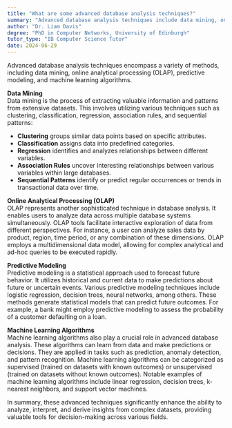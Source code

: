 ```yaml
---
title: "What are some advanced database analysis techniques?"
summary: "Advanced database analysis techniques include data mining, online analytical processing (OLAP), predictive modelling, and machine learning algorithms."
author: "Dr. Liam Davis"
degree: "PhD in Computer Networks, University of Edinburgh"
tutor_type: "IB Computer Science Tutor"
date: 2024-06-29
---
```


Advanced database analysis techniques encompass a variety of methods, including data mining, online analytical processing (OLAP), predictive modeling, and machine learning algorithms.

**Data Mining**  
Data mining is the process of extracting valuable information and patterns from extensive datasets. This involves utilizing various techniques such as clustering, classification, regression, association rules, and sequential patterns:

- **Clustering** groups similar data points based on specific attributes.
- **Classification** assigns data into predefined categories.
- **Regression** identifies and analyzes relationships between different variables.
- **Association Rules** uncover interesting relationships between various variables within large databases.
- **Sequential Patterns** identify or predict regular occurrences or trends in transactional data over time.

**Online Analytical Processing (OLAP)**  
OLAP represents another sophisticated technique in database analysis. It enables users to analyze data across multiple database systems simultaneously. OLAP tools facilitate interactive exploration of data from different perspectives. For instance, a user can analyze sales data by product, region, time period, or any combination of these dimensions. OLAP employs a multidimensional data model, allowing for complex analytical and ad-hoc queries to be executed rapidly.

**Predictive Modeling**  
Predictive modeling is a statistical approach used to forecast future behavior. It utilizes historical and current data to make predictions about future or uncertain events. Various predictive modeling techniques include logistic regression, decision trees, neural networks, among others. These methods generate statistical models that can predict future outcomes. For example, a bank might employ predictive modeling to assess the probability of a customer defaulting on a loan.

**Machine Learning Algorithms**  
Machine learning algorithms also play a crucial role in advanced database analysis. These algorithms can learn from data and make predictions or decisions. They are applied in tasks such as prediction, anomaly detection, and pattern recognition. Machine learning algorithms can be categorized as supervised (trained on datasets with known outcomes) or unsupervised (trained on datasets without known outcomes). Notable examples of machine learning algorithms include linear regression, decision trees, k-nearest neighbors, and support vector machines.

In summary, these advanced techniques significantly enhance the ability to analyze, interpret, and derive insights from complex datasets, providing valuable tools for decision-making across various fields.
    